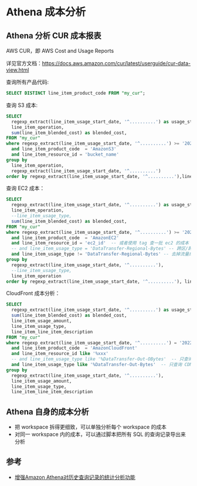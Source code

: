 # Athena 成本分析

## Athena 分析 CUR 成本报表

AWS CUR，即 AWS Cost and Usage Reports

详见官方文档：https://docs.aws.amazon.com/cur/latest/userguide/cur-data-view.html

查询所有产品代码:

```sql
SELECT DISTINCT line_item_product_code FROM "my_cur";
```

查询 S3 成本:

```sql
SELECT
  regexp_extract(line_item_usage_start_date, '^..........') as usage_start_date,
  line_item_operation,
  sum(line_item_blended_cost) as blended_cost,
FROM "my_cur"
where regexp_extract(line_item_usage_start_date, '^..........') >= '2021-11-28'
  and line_item_product_code  = 'AmazonS3'
  and line_item_resource_id = 'bucket_name'
group by
  line_item_operation,
  regexp_extract(line_item_usage_start_date, '^..........')
order by regexp_extract(line_item_usage_start_date, '^..........'),line_item_operation
```

查询 EC2 成本：

```sql
SELECT
  regexp_extract(line_item_usage_start_date, '^..........') as usage_start_date,
  line_item_operation,
  --line_item_usage_type,
  sum(line_item_blended_cost) as blended_cost,
FROM "my_cur"
where regexp_extract(line_item_usage_start_date, '^..........') >= '2021-12-27'
  and line_item_product_code  = 'AmazonEC2'
  and line_item_resource_id = 'ec2_id'  -- 或者使用 tag 查一批 ec2 的成本
  -- and line_item_usage_type = 'DataTransfer-Regional-Bytes' -- 跨区/跨域流量成本
  and line_item_usage_type != 'DataTransfer-Regional-Bytes' -- 去掉流量成本，就是计算+存储的成本
group by
  regexp_extract(line_item_usage_start_date, '^..........'),
  --line_item_usage_type,
  line_item_operation
order by regexp_extract(line_item_usage_start_date, '^..........'), line_item_operation
```


CloudFront 成本分析：

```sql
SELECT
  regexp_extract(line_item_usage_start_date, '^..........') as usage_start_date,
  sum(line_item_blended_cost) as blended_cost,
  line_item_usage_amount,
  line_item_usage_type,
  line_item_line_item_description
FROM "my_cur"
where regexp_extract(line_item_usage_start_date, '^..........') = '2022-03-25'
  and line_item_product_code  = 'AmazonCloudFront'
  and line_item_resource_id like '%xxx'
  -- and line_item_usage_type like '%DataTransfer-Out-OBytes'  -- 只查询回源流量的成本
  and line_item_usage_type like '%DataTransfer-Out-Bytes'  -- 只查询 CDN 出网流量的成本
group by 
  regexp_extract(line_item_usage_start_date, '^..........'),
  line_item_usage_amount,
  line_item_usage_type,
  line_item_line_item_description
```

## Athena 自身的成本分析

- 把 workspace 拆得更细致，可以单独分析每个 workspace 的成本
- 对同一 workspace 内的成本，可以通过脚本把所有 SQL 的查询记录导出来分析


## 参考

- [增强Amazon Athena对历史查询记录的统计分析功能](https://aws.amazon.com/cn/blogs/china/enhance-amazon-athenas-statistical-analysis-function-for-historical-query-records/)
